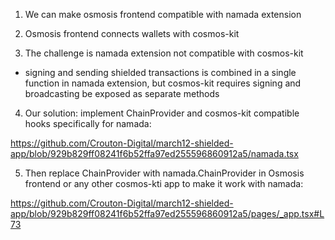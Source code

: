 1. We can make osmosis frontend compatible with namada extension

2. Osmosis frontend connects wallets with cosmos-kit

3. The challenge is namada extension not compatible with cosmos-kit
 - signing and sending shielded transactions is combined in a single function in namada extension, but cosmos-kit requires signing and broadcasting be exposed as separate methods

4. Our solution: implement ChainProvider and cosmos-kit compatible hooks specifically for namada:

https://github.com/Crouton-Digital/march12-shielded-app/blob/929b829ff08241f6b52ffa97ed255596860912a5/namada.tsx

5. Then replace ChainProvider with namada.ChainProvider in Osmosis frontend or any other cosmos-kti app to make it work with namada:

https://github.com/Crouton-Digital/march12-shielded-app/blob/929b829ff08241f6b52ffa97ed255596860912a5/pages/_app.tsx#L73
